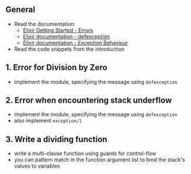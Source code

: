 ## General

- Read the documentation:
  - [Elixir Getting Started - Errors][getting-started-errors]
  - [Elixir documentation - defexception][defexception]
  - [Elixir documentation - Exception Behaviour][exception-behaviour]
- Read the code snippets from the introduction

## 1. Error for Division by Zero

- implement the module, specifying the message using `defexception`

## 2. Error when encountering stack underflow

- implement the module, specifying the message using `defexception`
- also implement `exception/1`

## 3. Write a dividing function

- write a multi-clause function using guards for control-flow
- you can pattern match in the function argument list to bind the stack's values to variables

[getting-started-errors]: https://elixir-lang.org/getting-started/try-catch-and-rescue.html#errors
[defexception]: https://hexdocs.pm/elixir/Kernel.html#defexception/1
[exception-behaviour]: https://hexdocs.pm/elixir/Exception.html
